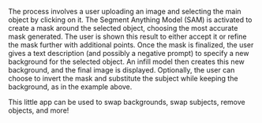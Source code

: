 The process involves a user uploading an image and selecting the main object by clicking on it. The Segment Anything Model (SAM) is activated to create a mask around the selected object, 
choosing the most accurate mask generated. The user is shown this result to either accept it or refine the mask further with additional points. Once the mask is finalized, the user gives a text description (and possibly a negative prompt) 
to specify a new background for the selected object. An infill model then creates this new background, and the final image is displayed. Optionally, the user can choose to invert the mask and substitute the subject while keeping the background, as in the example above.

This little app can be used to swap backgrounds, swap subjects, remove objects, and more!
